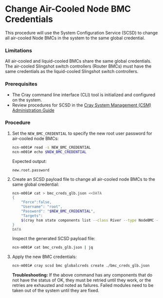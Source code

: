 # Change Air-Cooled Node BMC Credentials

This procedure will use the System Configuration Service (SCSD) to change all air-cooled Node BMCs in the system to the same global credential.

### Limitations

All air-cooled and liquid-cooled BMCs share the same global credentials. The air-cooled Slingshot switch controllers (Router BMCs) must have the same credentials as the liquid-cooled Slingshot switch controllers.

### Prerequisites

-   The Cray command line interface \(CLI\) tool is initialized and configured on the system.
-   Review procedures for SCSD in the [Cray System Management (CSM) Administration Guide](../index.md#system-configuration-service)

### Procedure

1.  Set the `NEW_BMC_CREDENTIAL` to specify the new root user password for air-cooled node BMCs:
    ```bash
    ncn-m001# read -s NEW_BMC_CREDENTIAL
    ncn-m001# echo $NEW_BMC_CREDENTIAL
    ```

    Expected output:
    ```
    new.root.password
    ```

2.  Create an SCSD payload file to change all air-cooled node BMCs to the same global credential:
    ```bash
    ncn-m001# cat > bmc_creds_glb.json <<DATA
    {
        "Force":false,
        "Username": "root",
        "Password": "$NEW_BMC_CREDENTIAL",
        "Targets":
        $(cray hsm state components list --class River --type NodeBMC --format json | jq -r '[.Components[] | .ID]')
    }
    DATA
    ```

    Inspect the generated SCSD payload file:
    ```bash
    ncn-m001# cat bmc_creds_glb.json | jq
    ```

3.  Apply the new BMC credentials:
    ```bash
    ncn-m001# cray scsd bmc globalcreds create ./bmc_creds_glb.json
    ```

    **Troubleshooting:** If the above command has any components that do not have the status of OK, they must be retried until they work, or the retries are exhausted and noted as failures. Failed modules need to be taken out of the system until they are fixed.
